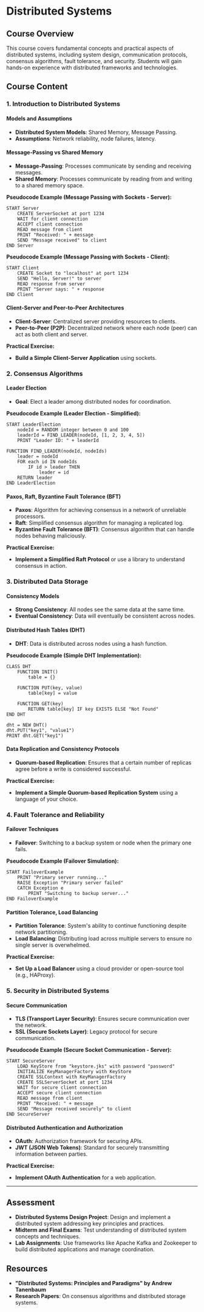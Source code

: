 # Distributed Systems

## Course Overview
This course covers fundamental concepts and practical aspects of distributed systems, including system design, communication protocols, consensus algorithms, fault tolerance, and security. Students will gain hands-on experience with distributed frameworks and technologies.

## Course Content

### **1. Introduction to Distributed Systems**

#### **Models and Assumptions**
- **Distributed System Models**: Shared Memory, Message Passing.
- **Assumptions**: Network reliability, node failures, latency.

#### **Message-Passing vs Shared Memory**
- **Message-Passing**: Processes communicate by sending and receiving messages.
- **Shared Memory**: Processes communicate by reading from and writing to a shared memory space.

**Pseudocode Example (Message Passing with Sockets - Server):**
```
START Server
    CREATE ServerSocket at port 1234
    WAIT for client connection
    ACCEPT client connection
    READ message from client
    PRINT "Received: " + message
    SEND "Message received" to client
END Server
```

**Pseudocode Example (Message Passing with Sockets - Client):**
```
START Client
    CREATE Socket to "localhost" at port 1234
    SEND "Hello, Server!" to server
    READ response from server
    PRINT "Server says: " + response
END Client
```

#### **Client-Server and Peer-to-Peer Architectures**
- **Client-Server**: Centralized server providing resources to clients.
- **Peer-to-Peer (P2P)**: Decentralized network where each node (peer) can act as both client and server.

**Practical Exercise:**
- **Build a Simple Client-Server Application** using sockets.

### **2. Consensus Algorithms**

#### **Leader Election**
- **Goal**: Elect a leader among distributed nodes for coordination.

**Pseudocode Example (Leader Election - Simplified):**
```
START LeaderElection
    nodeId = RANDOM integer between 0 and 100
    leaderId = FIND_LEADER(nodeId, [1, 2, 3, 4, 5])
    PRINT "Leader ID: " + leaderId

FUNCTION FIND_LEADER(nodeId, nodeIds)
    leader = nodeId
    FOR each id IN nodeIds
        IF id > leader THEN
            leader = id
    RETURN leader
END LeaderElection
```

#### **Paxos, Raft, Byzantine Fault Tolerance (BFT)**
- **Paxos**: Algorithm for achieving consensus in a network of unreliable processors.
- **Raft**: Simplified consensus algorithm for managing a replicated log.
- **Byzantine Fault Tolerance (BFT)**: Consensus algorithm that can handle nodes behaving maliciously.

**Practical Exercise:**
- **Implement a Simplified Raft Protocol** or use a library to understand consensus in action.

### **3. Distributed Data Storage**

#### **Consistency Models**
- **Strong Consistency**: All nodes see the same data at the same time.
- **Eventual Consistency**: Data will eventually be consistent across nodes.

#### **Distributed Hash Tables (DHT)**
- **DHT**: Data is distributed across nodes using a hash function.

**Pseudocode Example (Simple DHT Implementation):**
```
CLASS DHT
    FUNCTION INIT()
        table = {}

    FUNCTION PUT(key, value)
        table[key] = value

    FUNCTION GET(key)
        RETURN table[key] IF key EXISTS ELSE "Not Found"
END DHT

dht = NEW DHT()
dht.PUT("key1", "value1")
PRINT dht.GET("key1")
```

#### **Data Replication and Consistency Protocols**
- **Quorum-based Replication**: Ensures that a certain number of replicas agree before a write is considered successful.

**Practical Exercise:**
- **Implement a Simple Quorum-based Replication System** using a language of your choice.

### **4. Fault Tolerance and Reliability**

#### **Failover Techniques**
- **Failover**: Switching to a backup system or node when the primary one fails.

**Pseudocode Example (Failover Simulation):**
```
START FailoverExample
    PRINT "Primary server running..."
    RAISE Exception "Primary server failed"
    CATCH Exception e
        PRINT "Switching to backup server..."
END FailoverExample
```

#### **Partition Tolerance, Load Balancing**
- **Partition Tolerance**: System's ability to continue functioning despite network partitioning.
- **Load Balancing**: Distributing load across multiple servers to ensure no single server is overwhelmed.

**Practical Exercise:**
- **Set Up a Load Balancer** using a cloud provider or open-source tool (e.g., HAProxy).

### **5. Security in Distributed Systems**

#### **Secure Communication**
- **TLS (Transport Layer Security)**: Ensures secure communication over the network.
- **SSL (Secure Sockets Layer)**: Legacy protocol for secure communication.

**Pseudocode Example (Secure Socket Communication - Server):**
```
START SecureServer
    LOAD KeyStore from "keystore.jks" with password "password"
    INITIALIZE KeyManagerFactory with KeyStore
    CREATE SSLContext with KeyManagerFactory
    CREATE SSLServerSocket at port 1234
    WAIT for secure client connection
    ACCEPT secure client connection
    READ message from client
    PRINT "Received: " + message
    SEND "Message received securely" to client
END SecureServer
```

#### **Distributed Authentication and Authorization**
- **OAuth**: Authorization framework for securing APIs.
- **JWT (JSON Web Tokens)**: Standard for securely transmitting information between parties.

**Practical Exercise:**
- **Implement OAuth Authentication** for a web application.

---

## **Assessment**

- **Distributed Systems Design Project**: Design and implement a distributed system addressing key principles and practices.
- **Midterm and Final Exams**: Test understanding of distributed system concepts and techniques.
- **Lab Assignments**: Use frameworks like Apache Kafka and Zookeeper to build distributed applications and manage coordination.

## **Resources**

- **"Distributed Systems: Principles and Paradigms" by Andrew Tanenbaum**
- **Research Papers**: On consensus algorithms and distributed storage systems.
